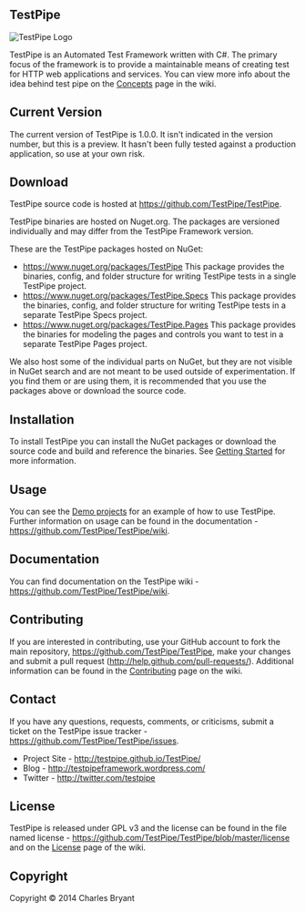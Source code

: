 TestPipe
--------

![TestPipe Logo](https://github.com/TestPipe/TestPipe/blob/master/creative/logo/logo.png?raw=true)

TestPipe is an Automated Test Framework written with C#. The primary focus of 
the framework is to provide a maintainable means of creating test for HTTP web applications and services. You can view more info about the idea behind test pipe on the [Concepts](https://github.com/TestPipe/wiki/Concepts) page in the wiki.

Current Version
---------------

The current version of TestPipe is 1.0.0. It isn't indicated in the version 
number, but this is a preview. It hasn't been fully tested against a production 
application, so use at your own risk.

Download
--------

TestPipe source code is hosted at https://github.com/TestPipe/TestPipe. 

TestPipe binaries are hosted on Nuget.org. The packages are versioned individually and may differ from the TestPipe Framework version.

These are the TestPipe packages hosted on NuGet:

- https://www.nuget.org/packages/TestPipe
  This package provides the binaries, config, and folder structure for writing TestPipe tests in a single TestPipe project.
- https://www.nuget.org/packages/TestPipe.Specs
  This package provides the binaries, config, and folder structure for writing TestPipe tests in a separate TestPipe Specs project.
- https://www.nuget.org/packages/TestPipe.Pages
  This package provides the binaries for modeling the pages and controls you want to test in a separate TestPipe Pages project.

We also host some of the individual parts on NuGet, but they are not visible in NuGet search and are not meant to be used outside of experimentation. If you find them or are using them, it is recommended that you use the packages above or download the source code.

Installation
------------

To install TestPipe you can install the NuGet packages or download the source 
code and build and reference the binaries. See [Getting Started](https://github.com/TestPipe/TestPipe/wiki/Getting-Started) for more information.

Usage
-----

You can see the [Demo projects](https://github.com/TestPipe/TestPipe/tree/master/source/demo) for an example of how to use TestPipe. Further 
information on usage can be found in the documentation - https://github.com/TestPipe/TestPipe/wiki.

Documentation
-------------

You can find documentation on the TestPipe wiki - 
https://github.com/TestPipe/TestPipe/wiki.

Contributing
------------

If you are interested in contributing, use your GitHub account to fork the main repository, https://github.com/TestPipe/TestPipe, make your changes and 
submit a pull request (http://help.github.com/pull-requests/). Additional information can be found in the [Contributing](https://github.com/TestPipe/TestPipe/wiki/Contributing) page on the wiki.

Contact
-------

If you have any questions, requests, comments, or criticisms, submit a ticket on 
the TestPipe issue tracker - https://github.com/TestPipe/TestPipe/issues.

* Project Site -  http://testpipe.github.io/TestPipe/
* Blog - http://testpipeframework.wordpress.com/
* Twitter - http://twitter.com/testpipe

License
-------

TestPipe is released under GPL v3 and the license can be found in the file named
license - https://github.com/TestPipe/TestPipe/blob/master/license and on the [License](https://github.com/TestPipe/TestPipe/wiki/License) page of the wiki.

Copyright
---------

Copyright © 2014 Charles Bryant
